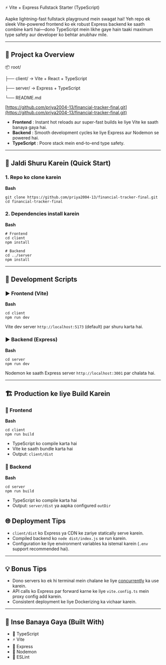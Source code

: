 ⚡ Vite + Express Fullstack Starter (TypeScript)

Aapke lightning-fast fullstack playground mein swagat hai! Yeh repo ek sleek Vite-powered frontend ko ek robust Express backend ke saath combine karti hai—dono TypeScript mein likhe gaye hain taaki maximum type safety aur developer ko behtar anubhav mile.

---

## 🧭 Project ka Overview

📦 root/

├── client/ → Vite + React + TypeScript

├── server/ → Express + TypeScript

└── README.md

[https://github.com/priya2004-13/financial-tracker-final.git](https://github.com/priya2004-13/financial-tracker-final.git)

* **Frontend** : Instant hot reloads aur super-fast builds ke liye Vite ke saath banaya gaya hai.
* **Backend** : Smooth development cycles ke liye Express aur Nodemon se powered hai.
* **TypeScript** : Poore stack mein end-to-end type safety.

---

## 🚀 Jaldi Shuru Karein (Quick Start)

### 1. Repo ko clone karein

**Bash**

```
git clone https://github.com/priya2004-13/financial-tracker-final.git
cd financial-tracker-final
```

### 2. Dependencies install karein

**Bash**

```
# Frontend
cd client
npm install

# Backend
cd ../server
npm install
```

---

## 🔧 Development Scripts

### ▶️ Frontend (Vite)

**Bash**

```
cd client
npm run dev
```

Vite dev server `http://localhost:5173` (default) par shuru karta hai.

### ▶️ Backend (Express)

**Bash**

```
cd server
npm run dev
```

Nodemon ke saath Express server `http://localhost:3001` par chalata hai.

---

## 🏗️ Production ke liye Build Karein

### 🧱 Frontend

**Bash**

```
cd client
npm run build
```

* TypeScript ko compile karta hai
* Vite ke saath bundle karta hai
* Output: `client/dist`

### 🧱 Backend

**Bash**

```
cd server
npm run build
```

* TypeScript ko compile karta hai
* Output: `server/dist` ya aapka configured `outDir`

## 🌐 Deployment Tips

* `client/dist` ko Express ya CDN ke zariye statically serve karein.
* Compiled backend ko `node dist/index.js` se run karein.
* Configuration ke liye environment variables ka istemal karein (`.env` support recommended hai).

---

## 💡 Bonus Tips

* Dono servers ko ek hi terminal mein chalane ke liye [concurrently](https://www.npmjs.com/package/concurrently) ka use karein.
* API calls ko Express par forward karne ke liye `vite.config.ts` mein proxy config add karein.
* Consistent deployment ke liye Dockerizing ka vichaar karein.

---

## 🙌 Inse Banaya Gaya (Built With)

* 🧪 TypeScript
* ⚡ Vite
* 🚂 Express
* 🔁 Nodemon
* 🧹 ESLint

